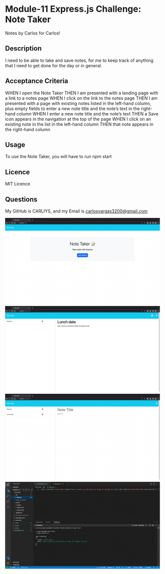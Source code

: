 # Module-11 Express.js Challenge: Note Taker
Notes by Carlos for Carlos!

## Description
I need to be able to take and save notes, for me to keep track of anything that I need to get done for the day or in general.

## Acceptance Criteria
WHEN I open the Note Taker
THEN I am presented with a landing page with a link to a notes page
WHEN I click on the link to the notes page
THEN I am presented with a page with existing notes listed in the left-hand column, plus empty fields to enter a new note title and the note’s text in the right-hand column
WHEN I enter a new note title and the note’s text
THEN a Save icon appears in the navigation at the top of the page
WHEN I click on an existing note in the list in the left-hand column
THEN that note appears in the right-hand column

## Usage
To use the Note Taker, you will have to run npm start

## Licence
MIT Licence

## Questions 
My GitHub is CARLIYS, and my Email is carlosvargas3200@gmail.com

![screenshot](3.png)
![screenshot](1.png)
![screenshot](2.png)
![screenshot](4.png)